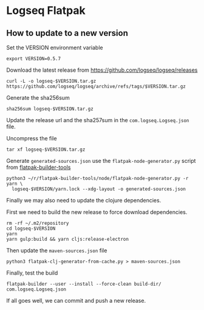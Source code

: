 # Logseq Flatpak

## How to update to a new version

Set the VERSION environment variable

```shell
export VERSION=0.5.7
```

Download the latest release from <https://github.com/logseq/logseq/releases>

```shell
curl -L -o logseq-$VERSION.tar.gz https://github.com/logseq/logseq/archive/refs/tags/$VERSION.tar.gz
```

Generate the sha256sum

```shell
sha256sum logseq-$VERSION.tar.gz
```

Update the release url and the sha257sum in the `com.logseq.Logseq.json` file.

Uncompress the file

```shell
tar xf logseq-$VERSION.tar.gz
```

Generate `generated-sources.json` use the `flatpak-node-generator.py` script from
[flatpak-builder-tools](https://github.com/flatpak/flatpak-builder-tools)

```shell
python3 ~/r/flatpak-builder-tools/node/flatpak-node-generator.py -r yarn \
  logseq-$VERSION/yarn.lock --xdg-layout -o generated-sources.json
```

Finally we may also need to update the clojure dependencies.

First we need to build the new release to force download dependencies.

```shell
rm -rf ~/.m2/repository
cd logseq-$VERSION
yarn
yarn gulp:build && yarn cljs:release-electron
```

Then update the `maven-sources.json` file

```shell
python3 flatpak-clj-generator-from-cache.py > maven-sources.json
```

Finally, test the build

```shell
flatpak-builder --user --install --force-clean build-dir/ com.logseq.Logseq.json
```

If all goes well, we can commit and push a new release.
